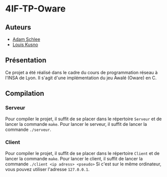 # 4IF-TP-Oware

## Auteurs

- [Adam Schlee](https://github.com/AdSchl2E)
- [Louis Kusno](https://github.com/howdrox)

## Présentation

Ce projet a été réalisé dans le cadre du cours de programmation réseau à l'INSA de Lyon. Il s'agit d'une implémentation du jeu Awalé (Oware) en C.

## Compilation

### Serveur
Pour compiler le projet, il suffit de se placer dans le répertoire `Serveur` et de lancer la commande `make`.
Pour lancer le serveur, il suffit de lancer la commande `./serveur`.

### Client
Pour compiler le projet, il suffit de se placer dans le répertoire `Client` et de lancer la commande `make`.
Pour lancer le client, il suffit de lancer la commande `./client <ip adress> <pseudo>`
Si c'est sur le même ordinateur, vous pouvez utiliser l'adresse `127.0.0.1`.
